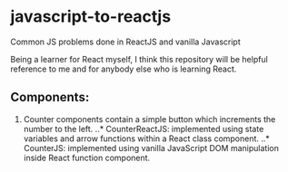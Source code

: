 # javascript-to-reactjs
Common JS problems done in ReactJS and vanilla Javascript

Being a learner for React myself, I think this repository will be helpful reference to me and for anybody else who is learning React. 

## Components:

1. Counter components contain a simple button which increments the number to the left. 
..* CounterReactJS: implemented using state variables and arrow functions within a React class component. 
..* CounterJS: implemented using vanilla JavaScript DOM manipulation inside React function component.
